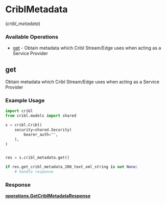 # CriblMetadata
(*cribl_metadata*)

### Available Operations

* [get](#get) - Obtain metadata which Cribl Stream/Edge uses when acting as a Service Provider

## get

Obtain metadata which Cribl Stream/Edge uses when acting as a Service Provider

### Example Usage

```python
import cribl
from cribl.models import shared

s = cribl.Cribl(
    security=shared.Security(
        bearer_auth="",
    ),
)


res = s.cribl_metadata.get()

if res.get_cribl_metadata_200_text_xml_string is not None:
    # handle response
```


### Response

**[operations.GetCriblMetadataResponse](../../models/operations/getcriblmetadataresponse.md)**


